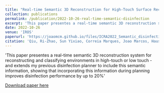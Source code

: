 ```yaml
---
title: "Real-time Semantic 3D Reconstruction for High-Touch Surface Recognition for Robotic Disinfection"
collection: publications
permalink: /publication/2022-10-26-real-time-semantic-disinfection
excerpt: 'This paper presentes a real-time semantic 3D reconstruction system for reconstructing and classifying environments in high-touch or low touch - and extends my previous disinfection planner to include this semantic information, showing that incorporating this information during planning improves disinfection performance by up to 20%'
date: 2022-10-26
venue: 'IROS'
paperurl: 'https://joaomcm.github.io/files/ICRA2022_Semantic_disinfection.pdf'
citation: 'Qiu, Ri-Zhao, Sun Yixiao, Correia Marques, Joao Marcos, Hauser, Kris. (2022). &quot;Real-time Semantic 3D Reconstruction for High-Touch Surface Recognition for Robotic Disinfection&quot; <i>IROS 2022</i>.'
---
```

'This paper presentes a real-time semantic 3D reconstruction system for reconstructing and classifying environments in high-touch or low touch - and extends my previous disinfection planner to include this semantic information, showing that incorporating this information during planning improves disinfection performance by up to 20%'

[Download paper here](https://joaomcm.github.io/files/ICRA2022_Semantic_disinfection.pdf)
